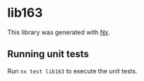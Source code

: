 # lib163

This library was generated with [Nx](https://nx.dev).

## Running unit tests

Run `nx test lib163` to execute the unit tests.
